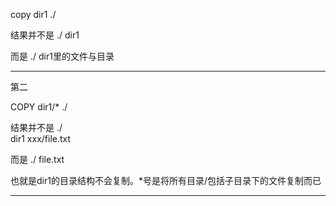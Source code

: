 ﻿copy dir1 ./

结果并不是
./
    dir1

而是
./ 
    dir1里的文件与目录



---
第二

COPY dir1/*  ./ 

结果并不是
./   
   dir1
          xxx/file.txt

而是
./
   file.txt

也就是dir1的目录结构不会复制。*号是将所有目录/包括子目录下的文件复制而已

---



